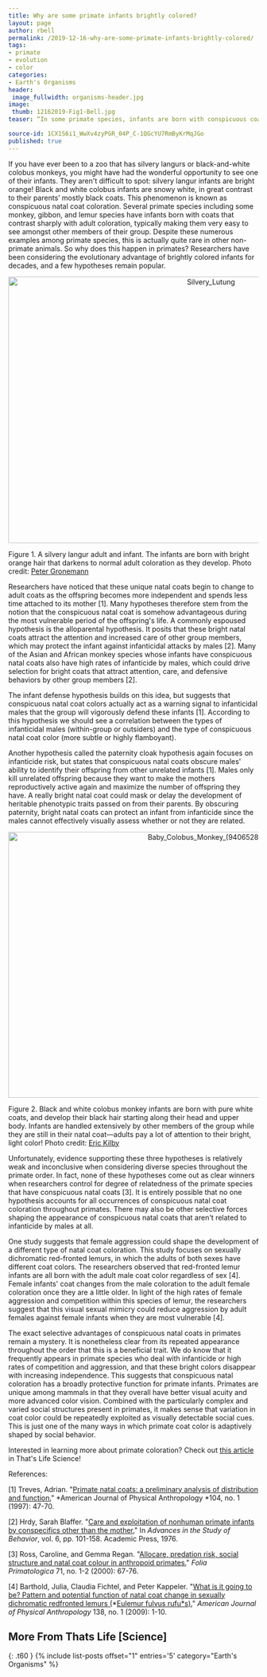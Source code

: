 ```yaml
---
title: Why are some primate infants brightly colored?
layout: page
author: rbell
permalink: /2019-12-16-why-are-some-primate-infants-brightly-colored/
tags:
- primate
- evolution
- color
categories:
- Earth's Organisms
header:
 image_fullwidth: organisms-header.jpg
image:
 thumb: 12162019-Fig1-Bell.jpg
teaser: “In some primate species, infants are born with conspicuous coats that fade to normal adult coloration over time. What could be causing these uniquely colored infants? What do species with natal coats all have in common?”

source-id: 1CX1S6i1_WwXv4zyPGR_04P_C-1QGcYU7RmByKrMqJGo
published: true
---
```


If you have ever been to a zoo that has silvery langurs or black-and-white colobus monkeys, you might have had the wonderful opportunity to see one of their infants. They aren't difficult to spot: silvery langur infants are bright orange! Black and white colobus infants are snowy white, in great contrast to their parents’ mostly black coats. This phenomenon is known as conspicuous natal coat coloration. Several primate species including some monkey, gibbon, and lemur species have infants born with coats that contrast sharply with adult coloration, typically making them very easy to see amongst other members of their group. Despite these numerous examples among primate species, this is actually quite rare in other non-primate animals. So why does this happen in primates? Researchers have been considering the evolutionary advantage of brightly colored infants for decades, and a few hypotheses remain popular.

<center><a data-flickr-embed="true" href="https://www.flickr.com/photos/139839751@N06/49169198256/in/dateposted-friend/" title="Silvery_Lutung"><img src="https://live.staticflickr.com/65535/49169198256_e005592f51_c.jpg" width="800" height="535" alt="Silvery_Lutung"></a><script async src="//embedr.flickr.com/assets/client-code.js" charset="utf-8"></script></center>

Figure 1. A silvery langur adult and infant. The infants are born with bright orange hair that darkens to normal adult coloration as they develop. Photo credit: [Peter Gronemann](https://commons.wikimedia.org/wiki/File:Silvery_Lutung_(7604298188).jpg)

Researchers have noticed that these unique natal coats begin to change to adult coats as the offspring becomes more independent and spends less time attached to its mother [1]. Many hypotheses therefore stem from the notion that the conspicuous natal coat is somehow advantageous during the most vulnerable period of the offspring's life. A commonly espoused hypothesis is the alloparental hypothesis. It posits that these bright natal coats attract the attention and increased care of other group members, which may protect the infant against infanticidal attacks by males [2]. Many of the Asian and African monkey species whose infants have conspicuous natal coats also have high rates of infanticide by males, which could drive selection for bright coats that attract attention, care, and defensive behaviors by other group members [2]. 

The infant defense hypothesis builds on this idea, but suggests that conspicuous natal coat colors actually act as a warning signal to infanticidal males that the group will vigorously defend these infants [1]. According to this hypothesis we should see a correlation between the types of infanticidal males (within-group or outsiders) and the type of conspicuous natal coat color (more subtle or highly flamboyant).

Another hypothesis called the paternity cloak hypothesis again focuses on infanticide risk, but states that conspicuous natal coats obscure males' ability to identify their offspring from other unrelated infants [1]. Males only kill unrelated offspring because they want to make the mothers reproductively active again and maximize the number of offspring they have. A really bright natal coat could mask or delay the development of heritable phenotypic traits passed on from their parents. By obscuring paternity, bright natal coats can protect an infant from infanticide since the males cannot effectively visually assess whether or not they are related. 

<center><a data-flickr-embed="true" href="https://www.flickr.com/photos/139839751@N06/49169425327/in/dateposted-friend/" title="Baby_Colobus_Monkey_(9406528480)"><img src="https://live.staticflickr.com/65535/49169425327_01fbe5666d_c.jpg" width="800" height="534" alt="Baby_Colobus_Monkey_(9406528480)"></a><script async src="//embedr.flickr.com/assets/client-code.js" charset="utf-8"></script></center>

Figure 2. Black and white colobus monkey infants are born with pure white coats, and develop their black hair starting along their head and upper body. Infants are handled extensively by other members of the group while they are still in their natal coat—adults pay a lot of attention to their bright, light color! Photo credit: [Eric Kilby](https://commons.wikimedia.org/wiki/File:Baby_Colobus_Monkey_(9406528480).jpg)

Unfortunately, evidence supporting these three hypotheses is relatively weak and inconclusive when considering diverse species throughout the primate order. In fact, none of these hypotheses come out as clear winners when researchers control for degree of relatedness of the primate species that have conspicuous natal coats [3]. It is entirely possible that no one hypothesis accounts for all occurrences of conspicuous natal coat coloration throughout primates. There may also be other selective forces shaping the appearance of conspicuous natal coats that aren't related to infanticide by males at all. 

One study suggests that female aggression could shape the development of a different type of natal coat coloration. This study focuses on sexually dichromatic red-fronted lemurs, in which the adults of both sexes have different coat colors. The researchers observed that red-fronted lemur infants are all born with the adult male coat color regardless of sex [4]. Female infants' coat changes from the male coloration to the adult female coloration once they are a little older. In light of the high rates of female aggression and competition within this species of lemur, the researchers suggest that this visual sexual mimicry could reduce aggression by adult females against female infants when they are most vulnerable [4].

The exact selective advantages of conspicuous natal coats in primates remain a mystery. It is nonetheless clear from its repeated appearance throughout the order that this is a beneficial trait. We do know that it frequently appears in primate species who deal with infanticide or high rates of competition and aggression, and that these bright colors disappear with increasing independence. This suggests that conspicuous natal coloration has a broadly protective function for primate infants. Primates are unique among mammals in that they overall have better visual acuity and more advanced color vision. Combined with the particularly complex and varied social structures present in primates, it makes sense that variation in coat color could be repeatedly exploited as visually detectable social cues. This is just one of the many ways in which primate coat color is adaptively shaped by social behavior. 

Interested in learning more about primate coloration? Check out [this article](http://thatslifesci.com/2018-06-11-The-Colorful-World-of-Primate-Hair-RBell/) in That's Life Science!

References:

[1] Treves, Adrian. "[Primate natal coats: a preliminary analysis of distribution and function.](https://onlinelibrary.wiley.com/doi/pdf/10.1002/%28SICI%291096-8644%28199709%29104%3A1%3C47%3A%3AAID-AJPA4%3E3.0.CO%3B2-A)" *American Journal of Physical Anthropology *104, no. 1 (1997): 47-70.

[2] Hrdy, Sarah Blaffer. "[Care and exploitation of nonhuman primate infants by conspecifics other than the mother.](https://www.researchgate.net/profile/Sarah_Hrdy/publication/245613008_Care_and_Exploitation_of_Nonhuman_Primate_Infants_by_Conspecifics_Other_Than_the_Mother/links/59ea2dbea6fdccef8b08cef0/Care-and-Exploitation-of-Nonhuman-Primate-Infants-by-Conspecifics-Other-Than-the-Mother.pdf)" In *Advances in the Study of Behavior*, vol. 6, pp. 101-158. Academic Press, 1976.

[3] Ross, Caroline, and Gemma Regan. "[Allocare, predation risk, social structure and natal coat colour in anthropoid primates.](https://www.karger.com/Article/Abstract/21731)" *Folia Primatologica* 71, no. 1-2 (2000): 67-76.

[4] Barthold, Julia, Claudia Fichtel, and Peter Kappeler. "[What is it going to be? Pattern and potential function of natal coat change in sexually dichromatic redfronted lemurs (](https://onlinelibrary.wiley.com/doi/pdf/10.1002/ajpa.20868)*[Eulemur fulvus rufu*s](https://onlinelibrary.wiley.com/doi/pdf/10.1002/ajpa.20868)[).](https://onlinelibrary.wiley.com/doi/pdf/10.1002/ajpa.20868)" *American Journal of Physical Anthropology* 138, no. 1 (2009): 1-10.

## More From Thats Life [Science]
{: .t60 }
{% include list-posts offset="1" entries='5' category="Earth's Organisms" %}

